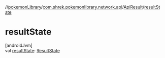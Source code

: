 //[pokemonLibrary](../../../index.md)/[com.shrek.pokemonlibrary.network.api](../index.md)/[ApiResult](index.md)/[resultState](result-state.md)

# resultState

[androidJvm]\
val [resultState](result-state.md): [ResultState](../-result-state/index.md)
